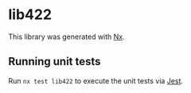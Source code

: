 # lib422

This library was generated with [Nx](https://nx.dev).


## Running unit tests

Run `nx test lib422` to execute the unit tests via [Jest](https://jestjs.io).


